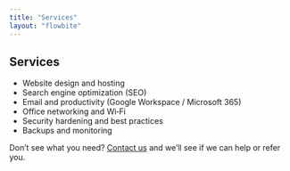 ```yaml
---
title: "Services"
layout: "flowbite"
---
```


## Services

- Website design and hosting
- Search engine optimization (SEO)
- Email and productivity (Google Workspace / Microsoft 365)
- Office networking and Wi‑Fi
- Security hardening and best practices
- Backups and monitoring

Don’t see what you need? [Contact us](/contact) and we’ll see if we can help or refer you.
